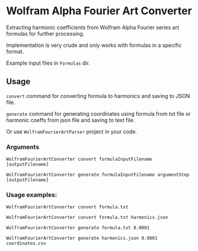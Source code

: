 # Wolfram Alpha Fourier Art Converter

Extracting harmonic coefficients from Wolfram Alpha Fourier series art formulas for further processing.

Implementation is very crude and only works with formulas in a specific format.

Example input files in `Formulas` dir.

## Usage

`convert` command for converting formula to harmonics and saving to JSON file.

`generate` command for generating coordinates using formula from txt file or harmonic coeffs from json file and saving to text file.

Or use `WolframFourierArtParser` project in your code.

### Arguments

`WolframFourierArtConverter convert formulaInputFilename [outputFilename]`

`WolframFourierArtConverter generate formulaInputFilename argumentStep [outputFilename]`
        
### Usage examples:

`WolframFourierArtConverter convert formula.txt`

`WolframFourierArtConverter convert formula.txt harmonics.json`

`WolframFourierArtConverter generate formula.txt 0.0001`

`WolframFourierArtConverter generate harmonics.json 0.0001 coordinates.csv`
